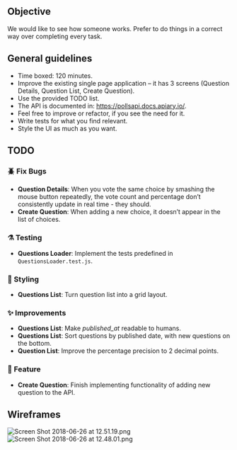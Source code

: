 ## Objective
We would like to see how someone works. Prefer to do things in a correct way over completing every task.

## General guidelines
- Time boxed: 120 minutes.
- Improve the existing single page application – it has 3 screens (Question Details, Question List, Create Question).
- Use the provided TODO list.
- The API is documented in: https://pollsapi.docs.apiary.io/.
- Feel free to improve or refactor, if you see the need for it.
- Write tests for what you find relevant.
- Style the UI as much as you want.

## TODO
### :beetle: Fix Bugs
- **Question Details**: When you vote the same choice by smashing the mouse button repeatedly, the vote count and percentage don’t consistently update in real time - they should.
- **Create Question**: When adding a new choice, it doesn’t appear in the list of choices.
### :alembic: Testing
- **Questions Loader**: Implement the tests predefined in `QuestionsLoader.test.js`.
### :nail_care: Styling
- **Questions List**: Turn question list into a grid layout.
### :sparkles: Improvements
- **Questions List**: Make *published_at* readable to humans.
- **Questions List**: Sort questions by published date, with new questions on the bottom.
- **Question List**: Improve the percentage precision to 2 decimal points.
### :gem: Feature
- **Create Question**: Finish implementing functionality of adding new question to the API.

## Wireframes
![Screen Shot 2018-06-26 at 12.51.19.png](https://i.imgur.com/P3z9J3x.png)
![Screen Shot 2018-06-26 at 12.48.01.png](https://i.imgur.com/MfOTP7x.png)
